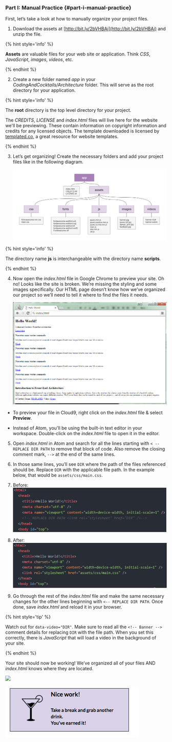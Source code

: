 ### Part I: Manual Practice {#part-i-manual-practice}

First, let’s take a look at how to manually organize your project files.

1.  Download the assets at [http://bit.ly/2bVHBAi](http://bit.ly/2bVHBAi) and unzip the file.

  {% hint style='info' %}

  **Assets** are valuable files for your web site or application. Think _CSS_, _JavaScript_, _images_, _videos_, etc.

  {% endhint %}

2.  Create a new folder named _app_ in your _CodingAndCocktails/Architecture_ folder. This will serve as the root directory for your application.

  {% hint style='info' %}

  The **root** directory is the top level directory for your project.

  The _CREDITS_, _LICENSE_ and _index.html_ files will live here for the website we'll be previewing. These contain information on copyright information and credits for any licensed objects. The template downloaded is licensed by [templated.co](http://templated.co), a great resource for website templates.

  {% endhint %}

3.  Let’s get organizing! Create the necessary folders and add your project files like in the following diagram.

       ![](../assets/images/image06.png)

  {% hint style='info' %}

  The directory name **js** is interchangeable with the directory name **scripts**.

  {% endhint %}

4.  Now open the _index.html_ file in Google Chrome to preview your site. Oh no! Looks like the site is broken. We’re missing the styling and some images specifically. Our HTML page doesn’t know how we’ve organized our project so we’ll need to tell it where to find the files it needs.

       ![](../assets/images/image14.png)

  <!--sec data-title="Cloud9: Preview" data-id="cloud9Preview" data-show=true data-collapse=true ces-->

  - To preview your file in Cloud9, right click on the _index.html_ file & select **Preview**.

  - Instead of Atom, you'll be using the built-in text editor in your workspace. Double-click on the _index.html_ file to open it in the editor.

  <!--endsec-->

5.  Open _index.html_ in Atom and search for all the lines starting with `< -- REPLACE DIR PATH`  to remove that block of code. Also remove the closing comment mark, `-->` at the end of the same lines.

6.  In those same lines, you’ll see  `DIR` where the path of the files referenced should be. Replace `DIR` with the applicable file path. In the example below, that would be `assets/css/main.css`.

  1. Before:<br>
     ![](../assets/images/image02.png)

  2. After:<br>
     ![](../assets/images/image01.png)

7.  Go through the rest of the _index.html_ file and make the same necessary changes for the other lines beginning with  `<-- REPLACE DIR PATH`. Once done, save _index.html_ and reload it in your browser.

  {% hint style='tip' %}

  Watch out for `data-video="DIR"`. Make sure to read all the `<!-- Banner -->` comment details for replacing `DIR` with the file path. When you set this correctly, there is _JavaScript_ that will load a video in the background of your site.

  {% endhint %}

Your site should now be working! We’ve organized all of your files AND _index.html_ knows where they are located.

![](../assets/images/image10.png)

![](../assets/images/7.png)
